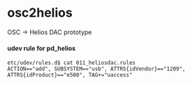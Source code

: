 # osc2helios
OSC -> Helios DAC prototype


#### udev rule for pd_helios
```
etc/udev/rules.d$ cat 011_heliosdac.rules
ACTION=="add", SUBSYSTEM=="usb", ATTRS{idVendor}=="1209", ATTRS{idProduct}=="e500", TAG+="uaccess"
```
